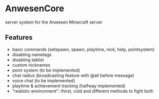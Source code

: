 # AnwesenCore
server system for the Anwesen Minecraft server

## Features
- basic commands (setspawn, spawn, playtime, nick, help, pointsystem)
- disabling nametags
- disabling tablist
- custom nicknames
- point system (to be implemented)
- chat radius (broadcasting feature with @all before message)
- voice chat (to be implemented)
- playtime & achievement tracking (halfway implemented)
- "realistic environment": thirst, cold and different methods to fight both
